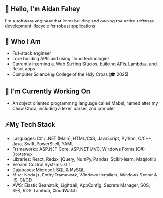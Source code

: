 ## 👋 Hello, I'm Aidan Fahey
I'm a software engineer that loves building and owning the entire software development lifecycle for robust applications

## 🌱 Who I Am
- Full-stack engineer
- Love building APIs and using cloud technologies
- Currently interning at Web Surfing Studios, building APIs, Lambdas, and React apps
- Computer Science @ College of the Holy Cross (🎓 2025)

## 🔭 I'm Currently Working On
- An object oriented programming language called Mabel, named after my Chow Chow, including a lexer, parser, and compiler

## ⚡My Tech Stack
- Languages: C# / .NET (Main), HTML/CSS, JavaScript, Python, C/C++, Java, Swift, PowerShell, YAML
- Frameworks: ASP.NET Core, ASP.NET MVC, Windows Forms (C#), Bootstrap
- Libraries: React, Redux, jQuery, NumPy, Pandas, Scikit-learn, Matplotlib
- Version Control Systems: Git
- Databases: Microsoft SQL & MySQL
- Misc: Node.js, Entity Framework, Windows Installers, Windows Server & IIS, CI/CD
- AWS: Elastic Beanstalk, Lightsail, AppConfig, Secrets Manager, SQS, SES, RDS, Lambda, CloudWatch
